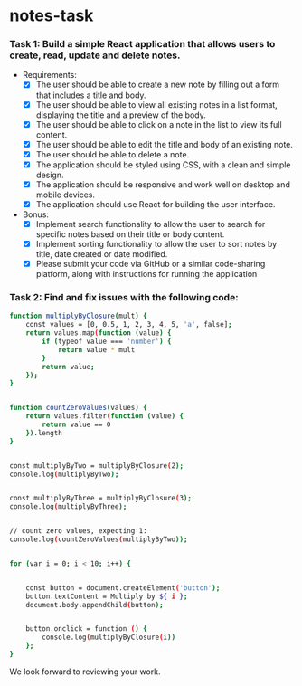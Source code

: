# notes-task

### Task 1: Build a simple React application that allows users to create, read, update and delete notes.
- Requirements:
    - [x] The user should be able to create a new note by filling out a form that includes a title and body.
    - [x] The user should be able to view all existing notes in a list format, displaying the title and a preview of the body.
    - [x] The user should be able to click on a note in the list to view its full content.
    - [x] The user should be able to edit the title and body of an existing note.
    - [x] The user should be able to delete a note.
    - [x] The application should be styled using CSS, with a clean and simple design.
    - [x] The application should be responsive and work well on desktop and mobile devices.
    - [x] The application should use React for building the user interface.
- Bonus:
    - [x] Implement search functionality to allow the user to search for specific notes based on their title or body content.
    - [x] Implement sorting functionality to allow the user to sort notes by title, date created or date modified.
    - [x] Please submit your code via GitHub or a similar code-sharing platform, along with instructions for running the application

### Task 2: Find and fix issues with the following code:

```bash
function multiplyByClosure(mult) {
    const values = [0, 0.5, 1, 2, 3, 4, 5, 'a', false];
    return values.map(function (value) {
        if (typeof value === 'number') {
            return value * mult
        }
        return value;
    });
}


function countZeroValues(values) {
    return values.filter(function (value) {
        return value == 0
    }).length
}


const multiplyByTwo = multiplyByClosure(2);
console.log(multiplyByTwo);


const multiplyByThree = multiplyByClosure(3);
console.log(multiplyByThree);


// count zero values, expecting 1:
console.log(countZeroValues(multiplyByTwo));


for (var i = 0; i < 10; i++) {


    const button = document.createElement('button');
    button.textContent = Multiply by ${ i };
    document.body.appendChild(button);


    button.onclick = function () {
        console.log(multiplyByClosure(i))
    };
}
```
We look forward to reviewing your work.
